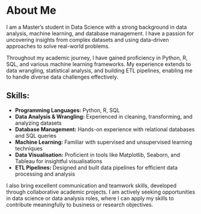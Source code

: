# About Me

I am a Master’s student in Data Science with a strong background in data analysis, machine learning, and database management. I have a passion for uncovering insights from complex datasets and using data-driven approaches to solve real-world problems.

Throughout my academic journey, I have gained proficiency in Python, R, SQL, and various machine learning frameworks. My experience extends to data wrangling, statistical analysis, and building ETL pipelines, enabling me to handle diverse data challenges effectively.

## Skills:

- **Programming Languages:** Python, R, SQL
- **Data Analysis & Wrangling:** Experienced in cleaning, transforming, and analyzing datasets
- **Database Management:** Hands-on experience with relational databases and SQL queries
- **Machine Learning:** Familiar with supervised and unsupervised learning techniques
- **Data Visualisation:** Proficient in tools like Matplotlib, Seaborn, and Tableau for insightful visualisations
- **ETL Pipelines:** Designed and built data pipelines for efficient data processing and analysis

I also bring excellent communication and teamwork skills, developed through collaborative academic projects. I am actively seeking opportunities in data science or data analysis roles, where I can apply my skills to contribute meaningfully to business or research objectives.
